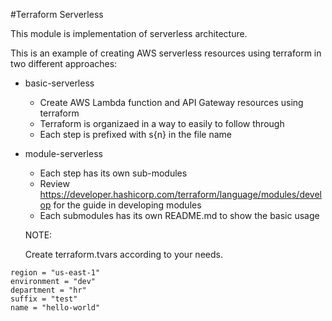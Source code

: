 #Terraform Serverless

This module is implementation of serverless architecture.

This is an example of creating AWS serverless resources using terraform in two different approaches:

- basic-serverless
  - Create AWS Lambda function and API Gateway resources using terraform
  - Terraform is organizaed in a way to easily to follow through
  - Each step is prefixed with s{n} in the file name
- module-serverless
  - Each step has its own sub-modules
  - Review https://developer.hashicorp.com/terraform/language/modules/develop for the guide in developing modules
  - Each submodules has its own README.md to show the basic usage

  NOTE:

  Create terraform.tvars according to your needs.
  
 ```
region = "us-east-1"
environment = "dev"
department = "hr"
suffix = "test"
name = "hello-world"
``` 
  